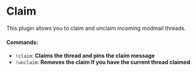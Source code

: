 # Claim
This plugin allows you to claim and unclaim incoming modmail threads.

#### Commands:
- `!claim`: **Claims the thread and pins the claim message**
- `!unclaim`: **Removes the claim If you have the current thread claimed**
